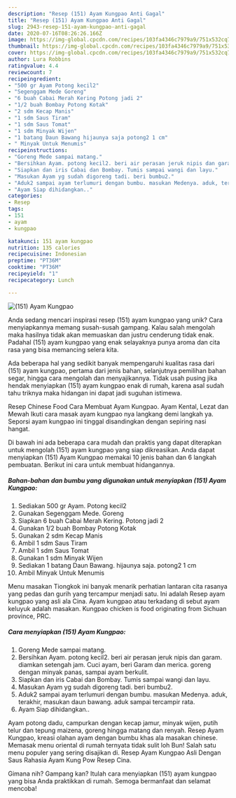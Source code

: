 ```yaml
---
description: "Resep (151) Ayam Kungpao Anti Gagal"
title: "Resep (151) Ayam Kungpao Anti Gagal"
slug: 2943-resep-151-ayam-kungpao-anti-gagal
date: 2020-07-16T08:26:26.166Z
image: https://img-global.cpcdn.com/recipes/103fa4346c7979a9/751x532cq70/151-ayam-kungpao-foto-resep-utama.jpg
thumbnail: https://img-global.cpcdn.com/recipes/103fa4346c7979a9/751x532cq70/151-ayam-kungpao-foto-resep-utama.jpg
cover: https://img-global.cpcdn.com/recipes/103fa4346c7979a9/751x532cq70/151-ayam-kungpao-foto-resep-utama.jpg
author: Lura Robbins
ratingvalue: 4.4
reviewcount: 7
recipeingredient:
- "500 gr Ayam Potong kecil2"
- "Segenggam Mede Goreng"
- "6 buah Cabai Merah Kering Potong jadi 2"
- "1/2 buah Bombay Potong Kotak"
- "2 sdm Kecap Manis"
- "1 sdm Saus Tiram"
- "1 sdm Saus Tomat"
- "1 sdm Minyak Wijen"
- "1 batang Daun Bawang hijaunya saja potong2 1 cm"
- " Minyak Untuk Menumis"
recipeinstructions:
- "Goreng Mede sampai matang."
- "Bersihkan Ayam. potong kecil2. beri air perasan jeruk nipis dan garam. diamkan setengah jam. Cuci ayam, beri Garam dan merica. goreng dengan minyak panas, sampai ayam berkulit."
- "Siapkan dan iris Cabai dan Bombay. Tumis sampai wangi dan layu."
- "Masukan Ayam yg sudah digoreng tadi. beri bumbu2."
- "Aduk2 sampai ayam terlumuri dengan bumbu. masukan Medenya. aduk, terakhir, masukan daun bawang. aduk sampai tercampir rata."
- "Ayam Siap dihidangkan.."
categories:
- Resep
tags:
- 151
- ayam
- kungpao

katakunci: 151 ayam kungpao 
nutrition: 135 calories
recipecuisine: Indonesian
preptime: "PT36M"
cooktime: "PT36M"
recipeyield: "1"
recipecategory: Lunch

---
```



![(151) Ayam Kungpao](https://img-global.cpcdn.com/recipes/103fa4346c7979a9/751x532cq70/151-ayam-kungpao-foto-resep-utama.jpg)

Anda sedang mencari inspirasi resep (151) ayam kungpao yang unik? Cara menyiapkannya memang susah-susah gampang. Kalau salah mengolah maka hasilnya tidak akan memuaskan dan justru cenderung tidak enak. Padahal (151) ayam kungpao yang enak selayaknya punya aroma dan cita rasa yang bisa memancing selera kita.

Ada beberapa hal yang sedikit banyak mempengaruhi kualitas rasa dari (151) ayam kungpao, pertama dari jenis bahan, selanjutnya pemilihan bahan segar, hingga cara mengolah dan menyajikannya. Tidak usah pusing jika hendak menyiapkan (151) ayam kungpao enak di rumah, karena asal sudah tahu triknya maka hidangan ini dapat jadi suguhan istimewa.

Resep Chinese Food Cara Membuat Ayam Kungpao. Ayam Kental, Lezat dan Mewah Ikuti cara masak ayam kungpao nya langkang demi langkah ya. Seporsi ayam kungpao ini tinggal disandingkan dengan sepiring nasi hangat.


Di bawah ini ada beberapa cara mudah dan praktis yang dapat diterapkan untuk mengolah (151) ayam kungpao yang siap dikreasikan. Anda dapat menyiapkan (151) Ayam Kungpao memakai 10 jenis bahan dan 6 langkah pembuatan. Berikut ini cara untuk membuat hidangannya.

<!--inarticleads1-->

##### Bahan-bahan dan bumbu yang digunakan untuk menyiapkan (151) Ayam Kungpao:

1. Sediakan 500 gr Ayam. Potong kecil2
1. Gunakan Segenggam Mede. Goreng
1. Siapkan 6 buah Cabai Merah Kering. Potong jadi 2
1. Gunakan 1/2 buah Bombay Potong Kotak
1. Gunakan 2 sdm Kecap Manis
1. Ambil 1 sdm Saus Tiram
1. Ambil 1 sdm Saus Tomat
1. Gunakan 1 sdm Minyak Wijen
1. Sediakan 1 batang Daun Bawang. hijaunya saja. potong2 1 cm
1. Ambil  Minyak Untuk Menumis


Menu masakan Tiongkok ini banyak menarik perhatian lantaran cita rasanya yang pedas dan gurih yang tercampur menjadi satu. Ini adalah Resep ayam kungpao yang asli ala Cina. Ayam kungpao atau terkadang di sebut ayam keluyuk adalah masakan. Kungpao chicken is food originating from Sichuan province, PRC. 

<!--inarticleads2-->

##### Cara menyiapkan (151) Ayam Kungpao:

1. Goreng Mede sampai matang.
1. Bersihkan Ayam. potong kecil2. beri air perasan jeruk nipis dan garam. diamkan setengah jam. Cuci ayam, beri Garam dan merica. goreng dengan minyak panas, sampai ayam berkulit.
1. Siapkan dan iris Cabai dan Bombay. Tumis sampai wangi dan layu.
1. Masukan Ayam yg sudah digoreng tadi. beri bumbu2.
1. Aduk2 sampai ayam terlumuri dengan bumbu. masukan Medenya. aduk, terakhir, masukan daun bawang. aduk sampai tercampir rata.
1. Ayam Siap dihidangkan..


Ayam potong dadu, campurkan dengan kecap jamur, minyak wijen, putih telur dan tepung maizena, goreng hingga matang dan renyah. Resep Ayam Kungpao, kreasi olahan ayam dengan bumbu khas ala masakan chinese. Memasak menu oriental di rumah ternyata tidak sulit loh Bun! Salah satu menu populer yang sering disajikan di. Resep Ayam Kungpao Asli Dengan Saus Rahasia Ayam Kung Pow Resep Cina. 

Gimana nih? Gampang kan? Itulah cara menyiapkan (151) ayam kungpao yang bisa Anda praktikkan di rumah. Semoga bermanfaat dan selamat mencoba!
